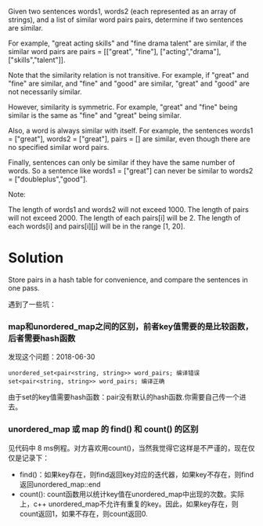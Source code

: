 Given two sentences words1, words2 (each represented as an array of strings), and a list of similar word pairs pairs, determine if two sentences are similar.

For example, "great acting skills" and "fine drama talent" are similar, if the similar word pairs are pairs = [["great", "fine"], ["acting","drama"], ["skills","talent"]].

Note that the similarity relation is not transitive. For example, if "great" and "fine" are similar, and "fine" and "good" are similar, "great" and "good" are not necessarily similar.

However, similarity is symmetric. For example, "great" and "fine" being similar is the same as "fine" and "great" being similar.

Also, a word is always similar with itself. For example, the sentences words1 = ["great"], words2 = ["great"], pairs = [] are similar, even though there are no specified similar word pairs.

Finally, sentences can only be similar if they have the same number of words. So a sentence like words1 = ["great"] can never be similar to words2 = ["doubleplus","good"].

Note:

The length of words1 and words2 will not exceed 1000.
The length of pairs will not exceed 2000.
The length of each pairs[i] will be 2.
The length of each words[i] and pairs[i][j] will be in the range [1, 20].

# Solution

Store pairs in a hash table for convenience, and compare the sentences in one pass.

遇到了一些坑：

### map和unordered_map之间的区别，前者key值需要的是比较函数，后者需要hash函数

发现这个问题：2018-06-30

    unordered_set<pair<string, string>> word_pairs; 编译错误
    set<pair<string, string>> word_pairs; 编译正确

由于set的key值需要hash函数：pair没有默认的hash函数.你需要自己传一个进去。

### unordered_map 或 map 的 find() 和 count() 的区别

见代码中 8 ms例程。对方喜欢用count()，当然我觉得它这样是不严谨的，现在仅仅是记录下：

+ find()：如果key存在，则find返回key对应的迭代器，如果key不存在，则find返回unordered_map::end
+ count(): count函数用以统计key值在unordered_map中出现的次数。实际上，c++ unordered_map不允许有重复的key。因此，如果key存在，则count返回1，如果不存在，则count返回0.